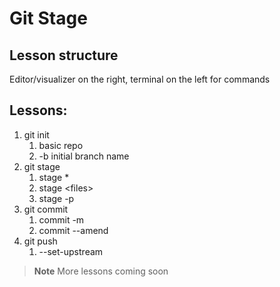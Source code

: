 # Git Stage

## Lesson structure

Editor/visualizer on the right, terminal on the left for commands

## Lessons:

1. git init
   1. basic repo
   2. -b initial branch name
2. git stage
   1. stage \*
   2. stage \<files>
   3. stage -p
3. git commit
   1. commit -m
   2. commit --amend
4. git push
   1. --set-upstream

> **Note**
> More lessons coming soon
